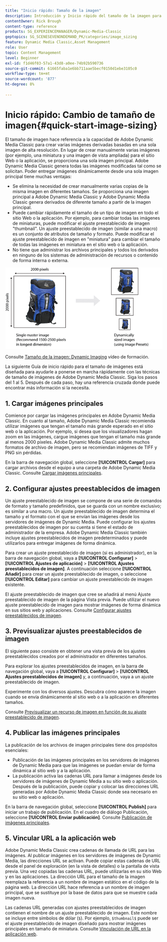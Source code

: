 ```yaml
---
title: "Inicio rápido: Tamaño de la imagen"
description: Introducción y Inicio rápido del tamaño de la imagen para ayudarle a ponerse en marcha rápidamente con las técnicas de tamaño de imagen en Adobe Dynamic Media Classic.
contentOwner: Rick Brough
content-type: reference
products: SG_EXPERIENCEMANAGER/Dynamic-Media-Classic
geptopics: SG_SCENESEVENONDEMAND_PK/categories/image_sizing
feature: Dynamic Media Classic,Asset Management
role: User
topic: Content Management
level: Beginner
exl-id: f1d46f03-57a1-43d8-a0ee-74b92b590736
source-git-commit: 61665faba1e6bb711aae5becf0150d1ebe3105c0
workflow-type: tm+mt
source-wordcount: '877'
ht-degree: 8%

---
```


# Inicio rápido: Cambio de tamaño de imagen{#quick-start-image-sizing}

El tamaño de imagen hace referencia a la capacidad de Adobe Dynamic Media Classic para crear varias imágenes derivadas basadas en una sola imagen de alta resolución. En lugar de crear manualmente varias imágenes (por ejemplo, una miniatura y una imagen de vista ampliada) para el sitio Web o la aplicación, se proporciona una sola imagen principal. Adobe Dynamic Media Classic genera todas las imágenes modificadas tal como se solicitan. Poder entregar imágenes dinámicamente desde una sola imagen principal tiene muchas ventajas:

* Se elimina la necesidad de crear manualmente varias copias de la misma imagen en diferentes tamaños. Se proporciona una imagen principal a Adobe Dynamic Media Classic y Adobe Dynamic Media Classic genera derivados de diferente tamaño a partir de la imagen principal.
* Puede cambiar rápidamente el tamaño de un tipo de imagen en todo el sitio Web o la aplicación. Por ejemplo, para cambiar todas las imágenes de miniaturas, puede modificar el ajuste preestablecido de imagen &quot;thumbnail&quot;. Un ajuste preestablecido de imagen (similar a una macro) es un conjunto de atributos de tamaño y formato. Puede modificar el ajuste preestablecido de imagen en &quot;miniatura&quot; para cambiar el tamaño de todas las imágenes en miniatura en el sitio web o la aplicación.
* No tiene que administrar los archivos principales y todos los derivados en ninguno de los sistemas de administración de recursos o contenido de forma interna o externa.

![Puede crear varias imágenes derivadas con un tamaño diferente desde el mismo archivo principal de alta resolución.](/help/using/assets/is_derivative_sizes_popup.png)

Consulte [Tamaño de la imagen: Dynamic Imaging](https://s7d5.scene7.com/s7viewers/html5/VideoViewer.html?videoserverurl=https://s7d5.scene7.com/is/content/&amp;emailurl=https://s7d5.scene7.com/s7/emailFriend&amp;serverUrl=https://s7d5.scene7.com/is/image/&amp;config=Scene7SharedAssets/Universal_HTML5_Video&amp;contenturl=https://s7d5.scene7.com/skins/&amp;asset=S7tutorials/557_Image%20Sizing_converted%20renamed_Dynamic%20Imaging-AVS) vídeo de formación.

La siguiente Guía de inicio rápido para el tamaño de imágenes está diseñada para ayudarle a ponerse en marcha rápidamente con las técnicas de tamaño de imágenes de Adobe Dynamic Media Classic. Siga los pasos del 1 al 5. Después de cada paso, hay una referencia cruzada donde puede encontrar más información si la necesita.

## 1. Cargar imágenes principales

Comience por cargar las imágenes principales en Adobe Dynamic Media Classic. En cuanto al tamaño, Adobe Dynamic Media Classic recomienda utilizar imágenes que tengan el tamaño más grande esperado en el sitio web o la aplicación. Por ejemplo, si desea que los visualizadores hagan zoom en las imágenes, cargue imágenes que tengan el tamaño más grande al menos 2000 píxeles. Adobe Dynamic Media Classic admite muchos formatos de archivo de imagen, pero se recomiendan imágenes de TIFF y PNG sin pérdidas.

En la barra de navegación global, seleccione **[!UICONTROL Cargar]** para cargar archivos desde el equipo a una carpeta de Adobe Dynamic Media Classic. Consulte [Cargar imágenes principales](uploading-master-images.md#uploading_master_images).

## 2. Configurar ajustes preestablecidos de imagen

Un ajuste preestablecido de imagen se compone de una serie de comandos de formato y tamaño predefinidos, que se guarda con un nombre exclusivo; es similar a una macro. Un ajuste preestablecido de imagen determina el tamaño y el formato con el que se envían las imágenes desde los servidores de imágenes de Dynamic Media. Puede configurar los ajustes preestablecidos de imagen por su cuenta si tiene el estado de administrador de la empresa. Adobe Dynamic Media Classic también incluye ajustes preestablecidos de imagen predeterminados y puede utilizarlos para entregar imágenes de forma dinámica.

Para crear un ajuste preestablecido de imagen (si es administrador), en la barra de navegación global, vaya a **[!UICONTROL Configurar]** > **[!UICONTROL Ajustes de aplicación]** > **[!UICONTROL Ajustes preestablecidos de imagen]**. A continuación seleccione **[!UICONTROL Añadir]** para crear un ajuste preestablecido de imagen, o seleccione **[!UICONTROL Editar]** para cambiar un ajuste preestablecido de imagen existente.

El ajuste preestablecido de imagen que cree se añadirá al menú Ajuste preestablecido de imagen de la página Vista previa. Puede utilizar el nuevo ajuste preestablecido de imagen para mostrar imágenes de forma dinámica en sus sitios web y aplicaciones. Consulte [Configurar ajustes preestablecidos de imagen](setting-image-presets.md#setting_up_image_presets).

## 3. Previsualizar ajustes preestablecidos de imagen

El siguiente paso consiste en obtener una vista previa de los ajustes preestablecidos creados por el administrador en diferentes tamaños. 

Para explorar los ajustes preestablecidos de imagen, en la barra de navegación global, vaya a **[!UICONTROL Configurar]** > **[!UICONTROL Ajustes preestablecidos de imagen]** y, a continuación, vaya a un ajuste preestablecido de imagen.

Experimente con los diversos ajustes. Descubra cómo aparece la imagen cuando se envía dinámicamente al sitio web o a la aplicación en diferentes tamaños.

Consulte [Previsualizar un recurso de imagen en función de su ajuste preestablecido de imagen](previewing-asset.md#previewing_an_image_asset_based_on_its_image_preset).

## 4. Publicar las imágenes principales

La publicación de los archivos de imagen principales tiene dos propósitos esenciales:

* Publicación de las imágenes principales en los servidores de imágenes de Dynamic Media para que las imágenes se puedan enviar de forma dinámica al sitio web y a la aplicación.
* La publicación activa las cadenas URL para llamar a imágenes desde los servidores de imágenes de Dynamic Media a su sitio web o aplicación. Después de la publicación, puede copiar y colocar las direcciones URL generadas por Adobe Dynamic Media Classic donde sea necesario en su sitio web o aplicación.

En la barra de navegación global, seleccione **[!UICONTROL Publish]** para iniciar un trabajo de publicación. En el cuadro de diálogo Publicación, seleccione **[!UICONTROL Enviar publicación]**. Consulte [Publicación de imágenes principales](publishing-master-images.md#publishing_master_images).

## 5. Vincular URL a la aplicación web

Adobe Dynamic Media Classic crea cadenas de llamada de URL para las imágenes. Al publicar imágenes en los servidores de imágenes de Dynamic Media, las direcciones URL se activan. Puede copiar estas cadenas de URL desde el panel de exploración (en la vista de detalles) o la pantalla de vista previa. Una vez copiadas las cadenas URL, puede utilizarlas en su sitio Web y en las aplicaciones. La dirección URL para el tamaño de la imagen reemplaza la referencia a un nombre de imagen estático en el código de la página web. La dirección URL hace referencia a un nombre de imagen principal, que se sustituye por la base de datos para que se muestre cada imagen nueva.

Las cadenas URL generadas con ajustes preestablecidos de imagen contienen el nombre de un ajuste preestablecido de imagen. Este nombre se incluye entre símbolos de dólar (`$`). Por ejemplo, `$thumbnail$` puede ser el ajuste preestablecido de imagen diseñado para mostrar imágenes principales en tamaño de miniatura. Consulte [Vinculación de URL en la aplicación web](linking-urls-web-application.md#linking_urls_to_your_web_application).
